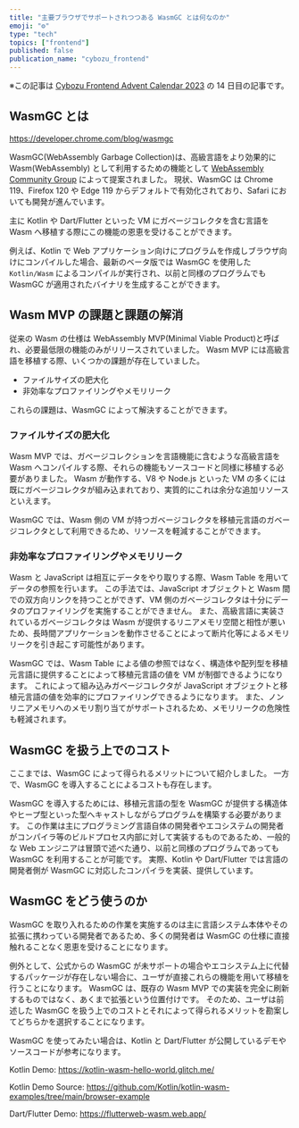 ```yaml
---
title: "主要ブラウザでサポートされつつある WasmGC とは何なのか"
emoji: "⚙️"
type: "tech"
topics: ["frontend"]
published: false
publication_name: "cybozu_frontend"
---
```


※この記事は [Cybozu Frontend Advent Calendar 2023](https://adventar.org/calendars/9255) の 14 日目の記事です。

## WasmGC とは

https://developer.chrome.com/blog/wasmgc

WasmGC(WebAssembly Garbage Collection)は、高級言語をより効果的に Wasm(WebAssembly) として利用するための機能として [WebAssembly Community Group](https://www.w3.org/community/webassembly/) によって提案されました。
現状、WasmGC は Chrome 119、Firefox 120 や Edge 119 からデフォルトで有効化されており、Safari においても開発が進んでいます。

主に Kotlin や Dart/Flutter といった VM にガベージコレクタを含む言語を Wasm へ移植する際にこの機能の恩恵を受けることができます。

例えば、Kotlin で Web アプリケーション向けにプログラムを作成しブラウザ向けにコンパイルした場合、最新のベータ版では WasmGC を使用した `Kotlin/Wasm` によるコンパイルが実行され、以前と同様のプログラムでも WasmGC が適用されたバイナリを生成することができます。

## Wasm MVP の課題と課題の解消

従来の Wasm の仕様は WebAssembly MVP(Minimal Viable Product)と呼ばれ、必要最低限の機能のみがリリースされていました。
Wasm MVP には高級言語を移植する際、いくつかの課題が存在していました。

- ファイルサイズの肥大化
- 非効率なプロファイリングやメモリリーク

これらの課題は、WasmGC によって解決することができます。

### ファイルサイズの肥大化

Wasm MVP では、ガベージコレクションを言語機能に含むような高級言語を Wasm へコンパイルする際、それらの機能もソースコードと同様に移植する必要がありました。
Wasm が動作する、V8 や Node.js といった VM の多くには既にガベージコレクタが組み込まれており、実質的にこれは余分な追加リソースといえます。

WasmGC では、Wasm 側の VM が持つガベージコレクタを移植元言語のガベージコレクタとして利用できるため、リソースを軽減することができます。

### 非効率なプロファイリングやメモリリーク

Wasm と JavaScript は相互にデータをやり取りする際、Wasm Table を用いてデータの参照を行います。
この手法では、JavaScript オブジェクトと Wasm 間での双方向リンクを持つことができず、VM 側のガベージコレクタは十分にデータのプロファイリングを実施することができません。
また、高級言語に実装されているガベージコレクタは Wasm が提供するリニアメモリ空間と相性が悪いため、長時間アプリケーションを動作させることによって断片化等によるメモリリークを引き起こす可能性があります。

WasmGC では、Wasm Table による値の参照ではなく、構造体や配列型を移植元言語に提供することによって移植元言語の値を VM が制御できるようになります。
これによって組み込みガベージコレクタが JavaScript オブジェクトと移植元言語の値を効率的にプロファイリングできるようになります。
また、ノンリニアメモリへのメモリ割り当てがサポートされるため、メモリリークの危険性も軽減されます。

## WasmGC を扱う上でのコスト

ここまでは、WasmGC によって得られるメリットについて紹介しました。
一方で、WasmGC を導入することによるコストも存在します。

WasmGC を導入するためには、移植元言語の型を WasmGC が提供する構造体やヒープ型といった型へキャストしながらプログラムを構築する必要があります。
この作業は主にプログラミング言語自体の開発者やエコシステムの開発者がコンパイラ等のビルドプロセス内部に対して実装するものであるため、一般的な Web エンジニアは冒頭で述べた通り、以前と同様のプログラムであっても WasmGC を利用することが可能です。
実際、Kotlin や Dart/Flutter では言語の開発者側が WasmGC に対応したコンパイラを実装、提供しています。

## WasmGC をどう使うのか

WasmGC を取り入れるための作業を実施するのは主に言語システム本体やその拡張に携わっている開発者であるため、多くの開発者は WasmGC の仕様に直接触れることなく恩恵を受けることになります。

例外として、公式からの WasmGC が未サポートの場合やエコシステム上に代替するパッケージが存在しない場合に、ユーザが直接これらの機能を用いて移植を行うことになります。
WasmGC は、既存の Wasm MVP での実装を完全に刷新するものではなく、あくまで拡張という位置付けです。
そのため、ユーザは前述した WasmGC を扱う上でのコストとそれによって得られるメリットを勘案してどちらかを選択することになります。

WasmGC を使ってみたい場合は、Kotlin と Dart/Flutter が公開しているデモやソースコードが参考になります。

Kotlin Demo:
https://kotlin-wasm-hello-world.glitch.me/

Kotlin Demo Source:
https://github.com/Kotlin/kotlin-wasm-examples/tree/main/browser-example

Dart/Flutter Demo:
https://flutterweb-wasm.web.app/

